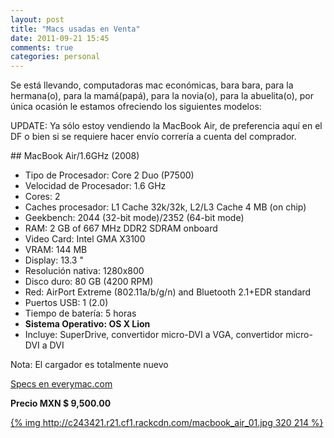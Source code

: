 ```yaml
---
layout: post
title: "Macs usadas en Venta"
date: 2011-09-21 15:45
comments: true
categories: personal
---
```


Se está llevando, computadoras mac económicas, bara bara, para la hermana(o), para la mamá(papá), para la novia(o), para la abuelita(o), por única ocasión le estamos ofreciendo los siguientes modelos:

UPDATE: Ya sólo estoy vendiendo la MacBook Air, de preferencia aquí en
el DF o bien si se requiere hacer envío correría a cuenta del comprador.

## MacBook Air/1.6GHz (2008)

* Tipo de Procesador: Core 2 Duo (P7500)
* Velocidad de Procesador: 1.6 GHz
* Cores: 2
* Caches procesador: L1 Cache 32k/32k, L2/L3 Cache 4 MB (on chip)
* Geekbench: 2044 (32-bit mode)/2352 (64-bit mode)
* RAM: 2 GB of 667 MHz DDR2 SDRAM onboard
* Video Card: Intel GMA X3100
* VRAM: 144 MB
* Display: 13.3 "
* Resolución nativa: 1280x800
* Disco duro: 80 GB (4200 RPM)
* Red: AirPort Extreme (802.11a/b/g/n) and Bluetooth 2.1+EDR standard
* Puertos USB: 1 (2.0)
* Tiempo de batería: 5 horas
* **Sistema Operativo: OS X Lion**
* Incluye: SuperDrive, convertidor micro-DVI a VGA, convertidor micro-DVI a DVI

Nota: El cargador es totalmente nuevo

[Specs en everymac.com](http://www.everymac.com/systems/apple/macbook-air/stats/macbook-air-core-2-duo-1.6-13-specs.html)

**Precio MXN $ 9,500.00**

[{% img http://c243421.r21.cf1.rackcdn.com/macbook_air_01.jpg 320 214 %}](http://c243421.r21.cf1.rackcdn.com/macbook_air_01.jpg)

